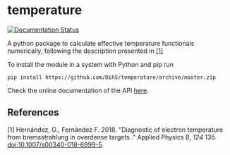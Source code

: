 # temperature
[![Documentation Status](//readthedocs.org/projects/temperature/badge/?version=latest)](https://temperature.readthedocs.io/en/latest/?badge=latest)

A python package to calculate effective temperature functionals numerically, following the description presented in [\[1\]](#Ref1)

To install the module in a system with Python and pip run
```
pip install https://github.com/Dih5/temperature/archive/master.zip
```

Check the online documentation of the API [here](http://temperature.readthedocs.io/).

## References
<a name="Ref1">\[1\]</a> Hernández, G., Fernández F. 2018. "Diagnostic of electron temperature from bremsstrahlung in overdense targets
." Applied Physics B, *124* 135. [doi:10.1007/s00340-018-6999-5](http://dx.doi.org/10.1007/s00340-018-6999-5).
